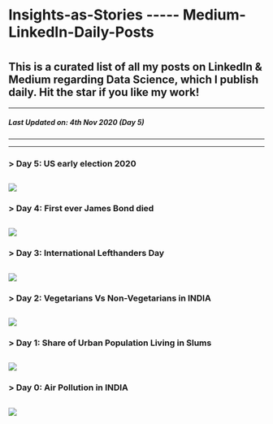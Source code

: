 # Insights-as-Stories ----- Medium-LinkedIn-Daily-Posts

# 
This is a curated list of all my posts on LinkedIn & Medium regarding Data Science, which I publish daily. Hit the star if you like my work!
--------------
--------------
##### Last Updated on: 4th Nov 2020 (Day 5)
--------------
--------------
### > Day 5: US early election 2020
[<img target="_blank" 
src="https://img.icons8.com/bubbles/100/000000/linkedin.png">](https://www.linkedin.com/posts/jayaraghavendra_insightsasastories-storytelling-comicfriday-activity-6729499076267782144-qsm7)
-------
### > Day 4: First ever James Bond died
[<img target="_blank" 
src="https://img.icons8.com/bubbles/100/000000/linkedin.png">](https://www.linkedin.com/posts/jayaraghavendra_insightsasastories-storytelling-comicfriday-activity-6729452587264933888--Jw1)
-------
### > Day 3: International Lefthanders Day
[<img target="_blank" 
src="https://img.icons8.com/bubbles/100/000000/linkedin.png">](https://www.linkedin.com/posts/jayaraghavendra_insightsasastories-here-storytelling-activity-6699732825203183616-LVxN)
-------
### > Day 2: Vegetarians Vs Non-Vegetarians in INDIA
[<img target="_blank" 
src="https://img.icons8.com/bubbles/100/000000/linkedin.png">](https://www.linkedin.com/posts/jayaraghavendra_insightsasastories-kaggle-datascience-activity-6698757914405994496-SvuA)
-------
### > Day 1: Share of Urban Population Living in Slums
[<img target="_blank" 
src="https://img.icons8.com/bubbles/100/000000/linkedin.png">](https://www.linkedin.com/posts/jayaraghavendra_insightsasastories-comicgenfriday-comicgen-activity-6696447617964027904-HbSa)
-------
### > Day 0: Air Pollution in INDIA
[<img target="_blank" 
src="https://img.icons8.com/bubbles/100/000000/linkedin.png">](https://www.linkedin.com/posts/jayaraghavendra_datastory-datascientist-dataviz-activity-6606398178264739840-FU7g) 
-------


